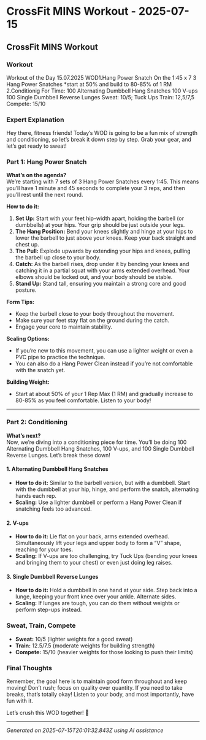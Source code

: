 # CrossFit MINS Workout - 2025-07-15

## CrossFit MINS Workout

### Workout
Workout of the Day 15.07.2025 WOD1.Hang Power Snatch On the 1:45 x 7 3 Hang Power Snatches *start at 50% and build to 80-85% of 1 RM 2.Conditionig For Time: 100 Alternating Dumbbell Hang Snatches 100 V-ups 100 Single Dumbbell Reverse Lunges Sweat: 10/5; Tuck Ups Train: 12,5/7,5 Compete: 15/10

### Expert Explanation
Hey there, fitness friends! Today’s WOD is going to be a fun mix of strength and conditioning, so let’s break it down step by step. Grab your gear, and let’s get ready to sweat!

### Part 1: Hang Power Snatch

**What’s on the agenda?**  
We’re starting with 7 sets of 3 Hang Power Snatches every 1:45. This means you’ll have 1 minute and 45 seconds to complete your 3 reps, and then you’ll rest until the next round. 

**How to do it:**
1. **Set Up:** Start with your feet hip-width apart, holding the barbell (or dumbbells) at your hips. Your grip should be just outside your legs.
2. **The Hang Position:** Bend your knees slightly and hinge at your hips to lower the barbell to just above your knees. Keep your back straight and chest up.
3. **The Pull:** Explode upwards by extending your hips and knees, pulling the barbell up close to your body.
4. **Catch:** As the barbell rises, drop under it by bending your knees and catching it in a partial squat with your arms extended overhead. Your elbows should be locked out, and your body should be stable.
5. **Stand Up:** Stand tall, ensuring you maintain a strong core and good posture.

**Form Tips:**
- Keep the barbell close to your body throughout the movement.
- Make sure your feet stay flat on the ground during the catch.
- Engage your core to maintain stability.

**Scaling Options:**
- If you’re new to this movement, you can use a lighter weight or even a PVC pipe to practice the technique.
- You can also do a Hang Power Clean instead if you’re not comfortable with the snatch yet.

**Building Weight:**
- Start at about 50% of your 1 Rep Max (1 RM) and gradually increase to 80-85% as you feel comfortable. Listen to your body!

---

### Part 2: Conditioning

**What’s next?**  
Now, we’re diving into a conditioning piece for time. You’ll be doing 100 Alternating Dumbbell Hang Snatches, 100 V-ups, and 100 Single Dumbbell Reverse Lunges. Let’s break these down!

#### 1. Alternating Dumbbell Hang Snatches
- **How to do it:** Similar to the barbell version, but with a dumbbell. Start with the dumbbell at your hip, hinge, and perform the snatch, alternating hands each rep.
- **Scaling:** Use a lighter dumbbell or perform a Hang Power Clean if snatching feels too advanced.

#### 2. V-ups
- **How to do it:** Lie flat on your back, arms extended overhead. Simultaneously lift your legs and upper body to form a “V” shape, reaching for your toes.
- **Scaling:** If V-ups are too challenging, try Tuck Ups (bending your knees and bringing them to your chest) or even just doing leg raises.

#### 3. Single Dumbbell Reverse Lunges
- **How to do it:** Hold a dumbbell in one hand at your side. Step back into a lunge, keeping your front knee over your ankle. Alternate sides.
- **Scaling:** If lunges are tough, you can do them without weights or perform step-ups instead.

### Sweat, Train, Compete
- **Sweat:** 10/5 (lighter weights for a good sweat)
- **Train:** 12.5/7.5 (moderate weights for building strength)
- **Compete:** 15/10 (heavier weights for those looking to push their limits)

### Final Thoughts
Remember, the goal here is to maintain good form throughout and keep moving! Don’t rush; focus on quality over quantity. If you need to take breaks, that’s totally okay! Listen to your body, and most importantly, have fun with it. 

Let’s crush this WOD together! 💪

---
*Generated on 2025-07-15T20:01:32.843Z using AI assistance*
